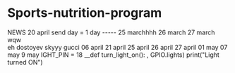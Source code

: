 # Sports-nutrition-program
NEWS
20 april
send day = 1 day
----- 25 marchhhh
26 march
27 march
wqw  
eh
dostoyev 
skyyy
gucci 
06 april 
21 april
25 april
26 april
27 april
01 may
07 may
9 may
IGHT_PIN = 18 
__def turn_light_on(): 
, GPIO.lights) print("Light turned ON")

